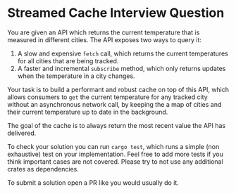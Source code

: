 # Streamed Cache Interview Question

You are given an API which returns the current temperature that is measured in different cities.
The API exposes two ways to query it:

1. A slow and expensive `fetch` call, which returns the current temperatures for all cities that are being tracked.
2. A faster and incremental `subscribe` method, which only returns updates when the temperature in a city changes.

Your task is to build a performant and robust cache on top of this API, which allows consumers to `get` the current temperature for any tracked city without an asynchronous network call, by keeping the a map of cities and their current temperature up to date in the background.

The goal of the cache is to always return the most recent value the API has delivered.

To check your solution you can run `cargo test`, which runs a simple (non exhaustive) test on your implementation. Feel free to add more tests if you think important cases are not covered.
Please try to not use any additional crates as dependencies.

To submit a solution open a PR like you would usually do it.
